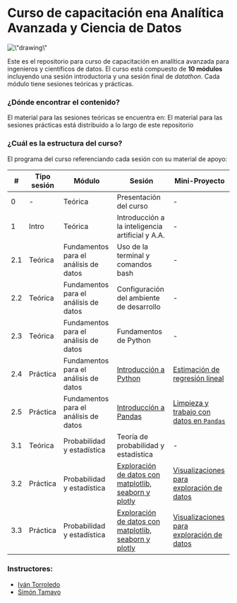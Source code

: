 # Curso de capacitación ena Analítica Avanzada y Ciencia de Datos

<p float=\"right\">
  <img src=\"../99-imagenes/mck-logo.png\" alt=\"drawing\" width=\"300\" align=\"right\"/>
</p>

Este es el repositorio para curso de capacitación en analítica avanzada para ingenieros y científicos de datos. El curso está compuesto de **10 módulos** incluyendo una sesión introductoria y una sesión final de *datathon*. Cada módulo tiene sesiones teóricas y prácticas.    

### ¿Dónde encontrar el contenido?
El material para las sesiones teóricas se encuentra en:
El material para las sesiones prácticas está distribuido a lo largo de este repositorio


### ¿Cuál es la estructura del curso?
El programa del curso referenciando cada sesión con su material de apoyo:

| # | Tipo sesión| Módulo | Sesión | Mini-Proyecto|  
|---|---|---|---|---|
|  0 | - | Teórica |Presentación del curso | -  | 
|  1 | Intro| Teórica |Introducción a la inteligencia artificial y A.A. |  -  |
|  2.1 | Teórica |Fundamentos para el análisis de datos |Uso de la terminal y comandos bash | - | 
|  2.2 | Teórica |Fundamentos para el análisis de datos |Configuración del ambiente de desarrollo | -  |
|  2.3 | Teórica |Fundamentos para el análisis de datos |Fundamentos de Python | - | 
|  2.4 | Práctica |Fundamentos para el análisis de datos | [Introducción a Python](https://github.com/Torroledo/codes-capability-building-DS-DE/blob/master/2-notebooks/2.4-Introduccion_a_python.ipynb) | [Estimación de regresión lineal](https://github.com/Torroledo/codes-capability-building-DS-DE/blob/master/3-ejercicios/2.4-Introducción_a_python-ejercicio.ipynb)  |  
|  2.5 | Práctica | Fundamentos para el análisis de datos | [Introducción a Pandas](https://github.com/Torroledo/codes-capability-building-DS-DE/blob/master/2-notebooks/2.5-Introduccion_a_pandas.ipynb) | [Limpieza y trabajo con datos en `Pandas`](https://github.com/Torroledo/codes-capability-building-DS-DE/blob/master/3-ejercicios/2.5-Introduccion_a_pandas-ejercicio.ipynb) |
|  3.1 | Teórica | Probabilidad y estadística | Teoría de probabilidad y estadística | - |
|  3.2 | Práctica | Probabilidad y estadística | [Exploración de datos con matplotlib, seaborn y plotly](https://github.com/Torroledo/codes-capability-building-DS-DE/blob/master/2-notebooks/3.2-3.3-Exploracion_de_datos_con_matplotlib_seaborn_plotly.ipynb) | [Visualizaciones para exploración de datos](https://github.com/Torroledo/codes-capability-building-DS-DE/blob/master/3-ejercicios/3.3-Analisis_descriptivos_ejercicio.ipynb) |
|  3.3 | Práctica | Probabilidad y estadística | [Exploración de datos con matplotlib, seaborn y plotly](https://github.com/Torroledo/codes-capability-building-DS-DE/blob/master/2-notebooks/3.2-3.3-Exploracion_de_datos_con_matplotlib_seaborn_plotly.ipynb) | [Visualizaciones para exploración de datos](https://github.com/Torroledo/codes-capability-building-DS-DE/blob/master/3-ejercicios/3.3-Analisis_descriptivos_ejercicio.ipynb) |

### Instructores:

- [Iván Torroledo](https://github.com/Torroledo)
- [Simón Tamayo](https://github.com/simontamayo)
